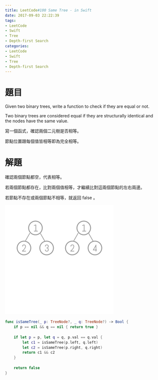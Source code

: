 ```yaml
---
title: LeetCode#100 Same Tree - in Swift
date: 2017-09-03 22:22:39
tags:
- LeetCode
- Swift
- Tree
- Depth-first Search
categories:
- LeetCode
- Swift
- Tree
- Depth-first Search
---
```


# 題目
Given two binary trees, write a function to check if they are equal or not.

Two binary trees are considered equal if they are structurally identical and the nodes have the same value.

寫一個函式，確認兩個二元樹是否相等。

節點位置跟每個值皆相等即為完全相等。


# 解題

確認兩個節點都空，代表相等。

若兩個節點都存在，比對兩個值相等，才繼續比對這兩個節點的左右兩邊。

若節點不存在或兩個節點不相等，就返回 false 。

![](../images/leetcode-100/equation.gif)


``` swift
func isSameTree(_ p: TreeNode?, _ q: TreeNode?) -> Bool {
    if p == nil && q == nil { return true }
    
    if let p = p, let q = q, p.val == q.val {
        let c1 = isSameTree(p.left, q.left)
        let c2 = isSameTree(p.right, q.right)
        return c1 && c2
    }
    
    return false
}
```